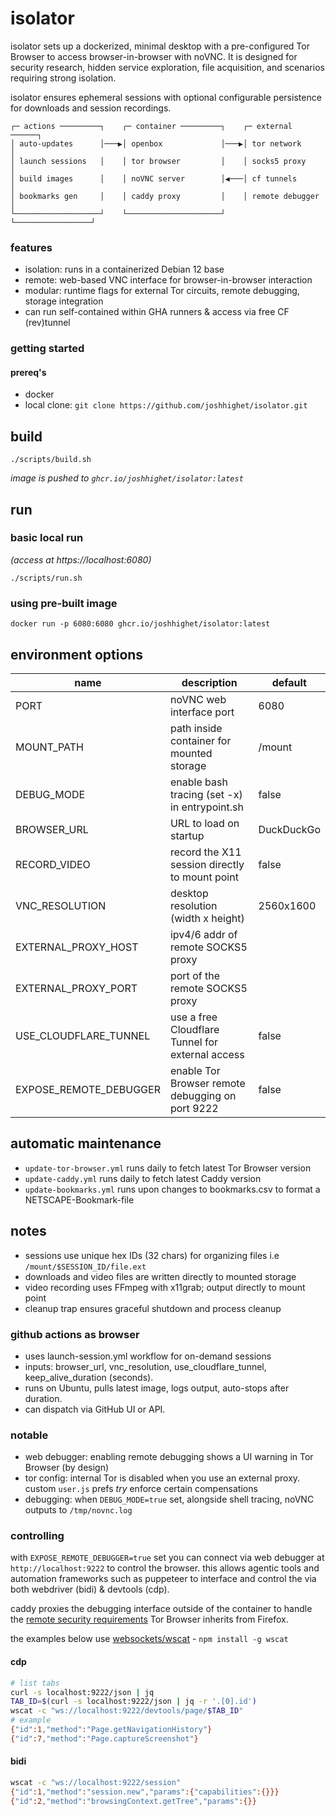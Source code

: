 # isolator

isolator sets up a dockerized, minimal desktop with a pre-configured Tor Browser to access browser-in-browser with noVNC. It is designed for security research, hidden service exploration, file acquisition, and scenarios requiring strong isolation.

isolator ensures ephemeral sessions with optional configurable persistence for downloads and session recordings.

```
┌─ actions ─────────┐    ┌─ container ─────────┐    ┌─ external ──────┐
│ auto-updates      │───▶│ openbox             │───▶│ tor network     │
│ launch sessions   │    │ tor browser         │    │ socks5 proxy    │
│ build images      │    │ noVNC server        │◀───│ cf tunnels      │
│ bookmarks gen     │    │ caddy proxy         │    │ remote debugger │
└───────────────────┘    └─────────────────────┘    └─────────────────┘
```

### features

- isolation: runs in a containerized Debian 12 base
- remote: web-based VNC interface for browser-in-browser interaction
- modular: runtime flags for external Tor circuits, remote debugging, storage integration
- can run self-contained within GHA runners & access via free CF (rev)tunnel

### getting started

#### prereq's

- docker
- local clone: `git clone https://github.com/joshhighet/isolator.git`

## build

```shell
./scripts/build.sh
```

_image is pushed to `ghcr.io/joshhighet/isolator:latest`_

## run

### basic local run

_(access at https://localhost:6080)_

```shell
./scripts/run.sh
```

### using pre-built image

```shell
docker run -p 6080:6080 ghcr.io/joshhighet/isolator:latest
```

## environment options

|     name                | description                                           | default       |
|-------------------------|-------------------------------------------------------|---------------|
| PORT                    | noVNC web interface port                              | 6080          |
| MOUNT_PATH              | path inside container for mounted storage             | /mount        |
| DEBUG_MODE              | enable bash tracing (set -x) in entrypoint.sh         | false         |
| BROWSER_URL             | URL to load on startup                                | DuckDuckGo    |
| RECORD_VIDEO            | record the X11 session directly to mount point        | false         |
| VNC_RESOLUTION          | desktop resolution (width x height)                   | 2560x1600     |
| EXTERNAL_PROXY_HOST     | ipv4/6 addr of remote SOCKS5 proxy                    |               |
| EXTERNAL_PROXY_PORT     | port of the remote SOCKS5 proxy                       |               |
| USE_CLOUDFLARE_TUNNEL   | use a free Cloudflare Tunnel for external access      | false         |
| EXPOSE_REMOTE_DEBUGGER  | enable Tor Browser remote debugging on port 9222      | false         |

## automatic maintenance

- `update-tor-browser.yml` runs daily to fetch latest Tor Browser version
- `update-caddy.yml` runs daily to fetch latest Caddy version
- `update-bookmarks.yml` runs upon changes to bookmarks.csv to format a NETSCAPE-Bookmark-file

## notes

- sessions use unique hex IDs (32 chars) for organizing files i.e `/mount/$SESSION_ID/file.ext`
- downloads and video files are written directly to mounted storage
- video recording uses FFmpeg with x11grab; output directly to mount point
- cleanup trap ensures graceful shutdown and process cleanup

### github actions as browser

- uses launch-session.yml workflow for on-demand sessions
- inputs: browser_url, vnc_resolution, use_cloudflare_tunnel, keep_alive_duration (seconds).
- runs on Ubuntu, pulls latest image, logs output, auto-stops after duration.
- can dispatch via GitHub UI or API.

### notable

- web debugger: enabling remote debugging shows a UI warning in Tor Browser (by design)
- tor config: internal Tor is disabled when you use an external proxy. custom `user.js` prefs _try_ enforce certain compensations
- debugging: when `DEBUG_MODE=true` set, alongside shell tracing, noVNC outputs to `/tmp/novnc.log`

### controlling

with `EXPOSE_REMOTE_DEBUGGER=true` set you can connect via web debugger at `http://localhost:9222` to control the browser. this allows agentic tools and automation frameworks such as puppeteer to interface and control the via both webdriver (bidi) & devtools (cdp).

caddy proxies the debugging interface outside of the container to handle the [remote security requirements](https://firefox-source-docs.mozilla.org/remote/Security.html) Tor Browser inherits from Firefox.

the examples below use [websockets/wscat](https://github.com/websockets/wscat) - `npm install -g wscat`

#### cdp

```bash
# list tabs
curl -s localhost:9222/json | jq
TAB_ID=$(curl -s localhost:9222/json | jq -r '.[0].id')
wscat -c "ws://localhost:9222/devtools/page/$TAB_ID"
# example
{"id":1,"method":"Page.getNavigationHistory"}
{"id":7,"method":"Page.captureScreenshot"}
```

#### bidi

```bash
wscat -c "ws://localhost:9222/session"
{"id":1,"method":"session.new","params":{"capabilities":{}}}
{"id":2,"method":"browsingContext.getTree","params":{}}
```
